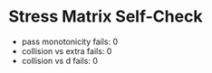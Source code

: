 # Stress Matrix Self-Check
- pass monotonicity fails: 0
- collision vs extra fails: 0
- collision vs d fails: 0
